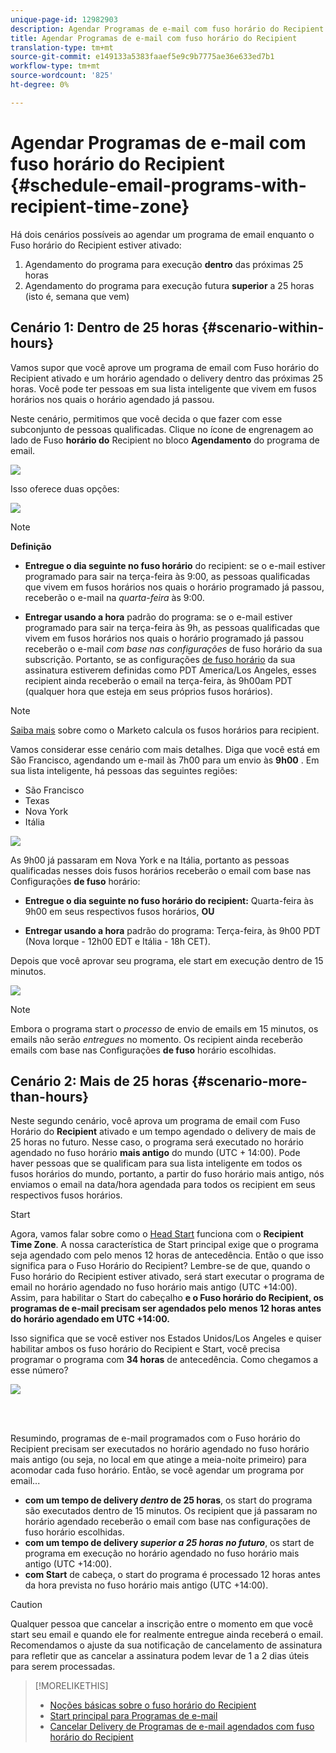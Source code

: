 ```yaml
---
unique-page-id: 12982903
description: Agendar Programas de e-mail com fuso horário do Recipient - Documentos do Marketing - Documentação do produto
title: Agendar Programas de e-mail com fuso horário do Recipient
translation-type: tm+mt
source-git-commit: e149133a5383faaef5e9c9b7775ae36e633ed7b1
workflow-type: tm+mt
source-wordcount: '825'
ht-degree: 0%

---
```



# Agendar Programas de e-mail com fuso horário do Recipient {#schedule-email-programs-with-recipient-time-zone}

Há dois cenários possíveis ao agendar um programa de email enquanto o Fuso horário do Recipient estiver ativado:

1. Agendamento do programa para execução **dentro** das próximas 25 horas
1. Agendamento do programa para execução futura **superior** a 25 horas (isto é, semana que vem)

## Cenário 1: Dentro de 25 horas {#scenario-within-hours}

Vamos supor que você aprove um programa de email com Fuso horário do Recipient ativado e um horário agendado o delivery dentro das próximas 25 horas. Você pode ter pessoas em sua lista inteligente que vivem em fusos horários nos quais o horário agendado já passou.

Neste cenário, permitimos que você decida o que fazer com esse subconjunto de pessoas qualificadas. Clique no ícone de engrenagem ao lado de Fuso **horário do** Recipient no bloco **Agendamento** do programa de email.

![](assets/image2017-12-5-10-3a46-3a42.png)

Isso oferece duas opções:

![](assets/image2017-12-5-10-3a31-3a28.png)

>[!NOTE]
>
>**Definição**
>
>* **Entregue o dia seguinte no fuso horário** do recipient: se o e-mail estiver programado para sair na terça-feira às 9:00, as pessoas qualificadas que vivem em fusos horários nos quais o horário programado já passou, receberão o e-mail na *quarta-feira* às 9:00.
   >
   >
* **Entregar usando a hora** padrão do programa: se o e-mail estiver programado para sair na terça-feira às 9h, as pessoas qualificadas que vivem em fusos horários nos quais o horário programado já passou receberão o e-mail *com base nas configurações* de fuso horário da sua subscrição. Portanto, se as configurações [de fuso horário](../../../../../product-docs/administration/settings/select-your-language-locale-and-time-zone.md) da sua [](../../../../../product-docs/administration/settings/set-default-location-settings-for-a-subscription.md) assinatura estiverem definidas como PDT America/Los Angeles, esses recipient ainda receberão o email na terça-feira, às 9h00am PDT (qualquer hora que esteja em seus próprios fusos horários).

>



>[!NOTE]
>
>[Saiba mais](https://docs.marketo.com/display/DOCS/Understanding+Recipient+Time+Zone#UnderstandingRecipientTimeZone-CalculatingTimeZone) sobre como o Marketo calcula os fusos horários para recipient.

Vamos considerar esse cenário com mais detalhes. Diga que você está em São Francisco, agendando um e-mail às 7h00 para um envio às **9h00** . Em sua lista inteligente, há pessoas das seguintes regiões:

* São Francisco
* Texas
* Nova York
* Itália

![](assets/image2017-12-6-10-3a52-3a41.png)

As 9h00 já passaram em Nova York e na Itália, portanto as pessoas qualificadas nesses dois fusos horários receberão o email com base nas Configurações **de fuso** horário:

* **Entregue o dia seguinte no fuso horário do recipient:** Quarta-feira às 9h00 em seus respectivos fusos horários, **OU**

* **Entregar usando a hora** padrão do programa: Terça-feira, às 9h00 PDT (Nova Iorque - 12h00 EDT e Itália - 18h CET).

Depois que você aprovar seu programa, ele start em execução dentro de 15 minutos.

![](assets/screen-shot-2017-12-09-at-3.34.14-pm.png)

>[!NOTE]
>
>Embora o programa start o *processo* de envio de emails em 15 minutos, os emails não serão *entregues* no momento. Os recipient ainda receberão emails com base nas Configurações **de fuso** horário escolhidas.

## Cenário 2: Mais de 25 horas {#scenario-more-than-hours}

Neste segundo cenário, você aprova um programa de email com Fuso Horário do **Recipient** ativado e um tempo agendado o delivery de mais de 25 horas no futuro. Nesse caso, o programa será executado no horário agendado no fuso horário **mais antigo** do mundo (UTC + 14:00). Pode haver pessoas que se qualificam para sua lista inteligente em todos os fusos horários do mundo, portanto, a partir do fuso horário mais antigo, nós enviamos o email na data/hora agendada para todos os recipient em seus respectivos fusos horários.

Start

Agora, vamos falar sobre como o [Head Start](../../../../../product-docs/email-marketing/email-programs/email-program-actions/head-start-for-email-programs.md) funciona com o **Recipient Time Zone**. A nossa característica de Start principal exige que o programa seja agendado com pelo menos 12 horas de antecedência. Então o que isso significa para o Fuso Horário do Recipient? Lembre-se de que, quando o Fuso horário do Recipient estiver ativado, será start executar o programa de email no horário agendado no fuso horário mais antigo (UTC +14:00). Assim, para habilitar o Start do cabeçalho **e o Fuso horário do Recipient, os programas de e-mail precisam ser agendados pelo** **menos 12 horas antes do horário agendado em UTC +14:00.**

Isso significa que se você estiver nos Estados Unidos/Los Angeles e quiser habilitar ambos os fuso horário do Recipient e Start, você precisa programar o programa com **34 horas** de antecedência. Como chegamos a esse número?

![](assets/image2017-12-5-13-3a11-3a38.png)

<br> 

Resumindo, programas de e-mail programados com o Fuso horário do Recipient precisam ser executados no horário agendado no fuso horário mais antigo (ou seja, no local em que atinge a meia-noite primeiro) para acomodar cada fuso horário. Então, se você agendar um programa por email...

* **com um tempo de delivery *dentro* de 25 horas**, os start do programa são executados dentro de 15 minutos. Os recipient que já passaram no horário agendado receberão o email com base nas configurações de fuso horário escolhidas.
* **com um tempo de delivery *superior* *a 25 horas no futuro***, os start de programa em execução no horário agendado no fuso horário mais antigo (UTC +14:00).
* **com Start** de cabeça, o start do programa é processado 12 horas antes da hora prevista no fuso horário mais antigo (UTC +14:00).

>[!CAUTION]
>
>Qualquer pessoa que cancelar a inscrição entre o momento em que você start seu email e quando ele for realmente entregue ainda receberá o email. Recomendamos o ajuste da sua notificação de cancelamento de assinatura para refletir que as cancelar a assinatura podem levar de 1 a 2 dias úteis para serem processadas.

>[!MORELIKETHIS]
>
>* [Noções básicas sobre o fuso horário do Recipient](understanding-recipient-time-zone.md)
>* [Start principal para Programas de e-mail](../../../../../product-docs/email-marketing/email-programs/email-program-actions/head-start-for-email-programs.md)
>* [Cancelar Delivery de Programas de e-mail agendados com fuso horário do Recipient](abort-delivery-of-email-programs-scheduled-with-recipient-time-zone.md)

>



